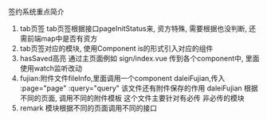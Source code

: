签约系统重点简介

1. tab页签
tab页签根据接口pageInitStatus来, 资方特殊, 需要根据也没判断, 还需前端map中是否有资方
2. tab页签对应的模块, 使用Component is的形式引入对应的组件
3. hasSaved高亮 通过主页面例如 sign/index.vue 传到各个component中, 里面使用watch监听改动
4. fujian:附件文件fileInfo,里面调用一个component daleiFujian,传入 :page="page" :query="query"
   该文件还有附件保存的作用
  daleiFujian 根据不同的页面, 调用不同的附件模板 这个文件主要针对有必传 非必传的模块
5. remark 模块根据不同的页面调用不同的接口  